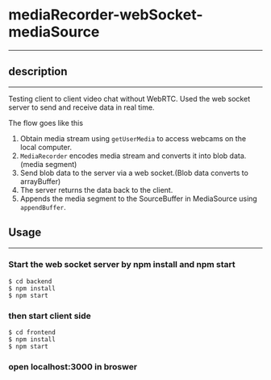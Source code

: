 # mediaRecorder-webSocket-mediaSource
------------

## description
------------
Testing client to client video chat without WebRTC.
Used the web socket server to send and receive data in real time.

The flow goes like this

1. Obtain media stream using `getUserMedia` to access webcams on the local computer.
2. `MediaRecorder` encodes media stream and converts it into blob data.(media segment)
3. Send blob data to the server via a web socket.(Blob data converts to arrayBuffer)
4. The server returns the data back to the client.
5. Appends the media segment to the SourceBuffer in MediaSource using `appendBuffer`.


## Usage
------------
### Start the web socket server by npm install and npm start
```
$ cd backend
$ npm install
$ npm start
```
### then start client side
```
$ cd frontend
$ npm install
$ npm start
```
### open localhost:3000 in broswer

